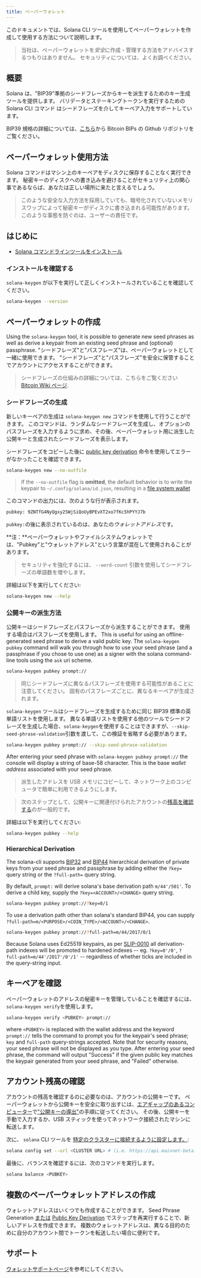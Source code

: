 ```yaml
---
title: ペーパーウォレット
---
```


このドキュメントでは、Solana CLI ツールを使用してペーパーウォレットを作成して使用する方法について説明します。

> 当社は、ペーパーウォレットを*安全*に作成・管理する方法をアドバイスするつもりはありません。 セキュリティについては、よくお調べください。

## 概要

Solana は、"BIP39"準拠のシードフレーズからキーを派生するためのキー生成ツールを提供します。 バリデータとステーキングトークンを実行するための Solana CLI コマンド はシードフレーズを介してキーペア入力をサポートしています。

BIP39 規格の詳細については、[こちら](https://github.com/bitcoin/bips/blob/master/bip-0039.mediawiki)から Bitcoin BIPs の Github リポジトリをご覧ください。

## ペーパーウォレット使用方法

Solana コマンドはマシン上のキーペアをディスクに保存することなく実行できます。 秘密キーのディスクへの書き込みを避けることがセキュリティ上の関心事であるならば、あなたは正しい場所に来たと言えるでしょう。

> このような安全な入力方法を採用していても、暗号化されていないメモリスワップによって秘密キーがディスクに書き込まれる可能性があります。 このような事態を防ぐのは、ユーザーの責任です。

## はじめに

- [Solana コマンドラインツールをインストール](../cli/install-solana-cli-tools.md)

### インストールを確認する

`solana-keygen` が以下を実行して正しくインストールされていることを確認してください。

```bash
solana-keygen --version
```

## ペーパーウォレットの作成

Using the `solana-keygen` tool, it is possible to generate new seed phrases as well as derive a keypair from an existing seed phrase and (optional) passphrase. "シードフレーズ"と"パスフレーズ"は、ペーパーウォレットとして一緒に使用できます。 "シードフレーズ"と"パスフレーズ"を安全に保管することでアカウントにアクセスすることができます。

> シードフレーズの仕組みの詳細については、こちらをご覧ください [Bitcoin Wiki ページ](https://en.bitcoin.it/wiki/Seed_phrase).

### シードフレーズの生成

新しいキーペアの生成は `solana-keygen new` コマンドを使用して行うことができます。 このコマンドは、ランダムなシードフレーズを生成し、オプションのパスフレーズを入力するように求め、その後、ペーパーウォレット用に派生した公開キーと生成されたシードフレーズを表示します。

シードフレーズをコピーした後に [public key derivation](#public-key-derivation) 命令を使用してエラーがなかったことを確認できます。

```bash
solana-keygen new --no-outfile
```

> If the `--no-outfile` flag is **omitted**, the default behavior is to write the keypair to `~/.config/solana/id.json`, resulting in a [file system wallet](file-system-wallet.md)

このコマンドの出力には、次のような行が表示されます。

```bash
pubkey: 9ZNTfG4NyQgxy2SWjSiQoUyBPEvXT2xo7fKc5hPYYJ7b
```

`pubkey:`の後に表示されているのは、あなたの*ウォレットアドレス*です。

**注：**ペーパーウォレットやファイルシステムウォレットでは、"Pubkey"と"ウォレットアドレス"という言葉が混在して使用されることがあります。

> セキュリティを強化するには、 `--word-count` 引数を使用してシードフレーズの単語数を増やします。

詳細は以下を実行してください:

```bash
solana-keygen new --help
```

### 公開キーの派生方法

公開キーはシードフレーズとパスフレーズから派生することができます。 使用する場合はパスフレーズを使用します。 This is useful for using an offline-generated seed phrase to derive a valid public key. The `solana-keygen pubkey` command will walk you through how to use your seed phrase (and a passphrase if you chose to use one) as a signer with the solana command-line tools using the `ask` uri scheme.

```bash
solana-keygen pubkey prompt://
```

> 同じシードフレーズに異なるパスフレーズを使用する可能性があることに注意してください。 固有のパスフレーズごとに、異なるキーペアが生成されます。

`solana-keygen` ツールはシードフレーズを生成するために同じ BIP39 標準の英単語リストを使用します。 異なる単語リストを使用する他のツールでシードフレーズを生成した場合、`solana-keygen`を使用することはできますが、`--skip-seed-phrase-validation`引数を渡して、この検証を省略する必要があります。

```bash
solana-keygen pubkey prompt:// --skip-seed-phrase-validation
```

After entering your seed phrase with `solana-keygen pubkey prompt://` the console will display a string of base-58 character. This is the base _wallet address_ associated with your seed phrase.

> 派生したアドレスを USB メモリにコピーして、ネットワーク上のコンピュータで簡単に利用できるようにします。

> 次のステップとして、公開キーに関連付けられたアカウントの[残高を確認する](#checking-account-balance)のが一般的です。

詳細は以下を実行してください:

```bash
solana-keygen pubkey --help
```

### Hierarchical Derivation

The solana-cli supports [BIP32](https://github.com/bitcoin/bips/blob/master/bip-0032.mediawiki) and [BIP44](https://github.com/bitcoin/bips/blob/master/bip-0044.mediawiki) hierarchical derivation of private keys from your seed phrase and passphrase by adding either the `?key=` query string or the `?full-path=` query string.

By default, `prompt:` will derive solana's base derivation path `m/44'/501'`. To derive a child key, supply the `?key=<ACCOUNT>/<CHANGE>` query string.

```bash
solana-keygen pubkey prompt://?key=0/1
```

To use a derivation path other than solana's standard BIP44, you can supply `?full-path=m/<PURPOSE>/<COIN_TYPE>/<ACCOUNT>/<CHANGE>`.

```bash
solana-keygen pubkey prompt://?full-path=m/44/2017/0/1
```

Because Solana uses Ed25519 keypairs, as per [SLIP-0010](https://github.com/satoshilabs/slips/blob/master/slip-0010.md) all derivation-path indexes will be promoted to hardened indexes -- eg. `?key=0'/0'`, `?full-path=m/44'/2017'/0'/1'` -- regardless of whether ticks are included in the query-string input.

## キーペアを確認

ペーパーウォレットのアドレスの秘密キーを管理していることを確認するには、`solana-keygen verify`を使用します。

```bash
solana-keygen verify <PUBKEY> prompt://
```

where `<PUBKEY>` is replaced with the wallet address and the keyword `prompt://` tells the command to prompt you for the keypair's seed phrase; `key` and `full-path` query-strings accepted. Note that for security reasons, your seed phrase will not be displayed as you type. After entering your seed phrase, the command will output "Success" if the given public key matches the keypair generated from your seed phrase, and "Failed" otherwise.

## アカウント残高の確認

アカウントの残高を確認するのに必要なのは、アカウントの公開キーです。 ペーパーウォレットから公開キーを安全に取り出すには、[エアギャップのあるコンピューター](<https://en.wikipedia.org/wiki/Air_gap_(networking)>)で["公開キーの導出"](#public-key-derivation)の手順に従ってください。 その後、公開キーを手動で入力するか、USB スティックを使ってネットワーク接続されたマシンに転送します。

次に、 `solana` CLI ツールを [特定のクラスターに接続するように設定します。](../cli/choose-a-cluster.md):

```bash
solana config set --url <CLUSTER URL> # (i.e. https://api.mainnet-beta.solana.com)
```

最後に、バランスを確認するには、次のコマンドを実行します。

```bash
solana balance <PUBKEY>
```

## 複数のペーパーウォレットアドレスの作成

ウォレットアドレスはいくつでも作成することができます。 Seed Phrase Generation [または](#seed-phrase-generation) [Public Key Derivation](#public-key-derivation) でステップを再実行することで、新しいアドレスを作成できます。 複数のウォレットアドレスは、異なる目的のために自分のアカウント間でトークンを転送したい場合に便利です。

## サポート

[ウォレットサポートページ](support.md)を参考にしてください。
